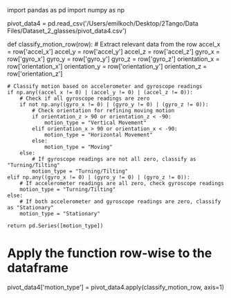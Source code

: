import pandas as pd
import numpy as np

pivot_data4 = pd.read_csv('/Users/emilkoch/Desktop/2Tango/Data Files/Dataset_2_glasses/pivot_data4.csv')

def classify_motion_row(row):
    # Extract relevant data from the row
    accel_x = row['accel_x']
    accel_y = row['accel_y']
    accel_z = row['accel_z']
    gyro_x = row['gyro_x']
    gyro_y = row['gyro_y']
    gyro_z = row['gyro_z']
    orientation_x = row['orientation_x']
    orientation_y = row['orientation_y']
    orientation_z = row['orientation_z']
    
    # Classify motion based on accelerometer and gyroscope readings
    if np.any((accel_x != 0) | (accel_y != 0) | (accel_z != 0)):
        # Check if all gyroscope readings are zero
        if not np.any((gyro_x != 0) | (gyro_y != 0) | (gyro_z != 0)):
            # Check orientation for refining moving motion
            if orientation_z > 90 or orientation_z < -90:
                motion_type = "Vertical Movement"
            elif orientation_x > 90 or orientation_x < -90:
                motion_type = "Horizontal Movement"
            else:
                motion_type = "Moving"
        else:
            # If gyroscope readings are not all zero, classify as "Turning/Tilting"
            motion_type = "Turning/Tilting"
    elif np.any((gyro_x != 0) | (gyro_y != 0) | (gyro_z != 0)):
        # If accelerometer readings are all zero, check gyroscope readings
        motion_type = "Turning/Tilting"
    else:
        # If both accelerometer and gyroscope readings are zero, classify as "Stationary"
        motion_type = "Stationary"

    return pd.Series([motion_type])

# Apply the function row-wise to the dataframe
pivot_data4['motion_type'] = pivot_data4.apply(classify_motion_row, axis=1)